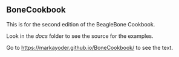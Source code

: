 ## BoneCookbook
This is for the second edition of the BeagleBone Cookbook.

Look in the *docs* folder to see the source for the examples.

Go to <https://markayoder.github.io/BoneCookbook/> to see the text.
